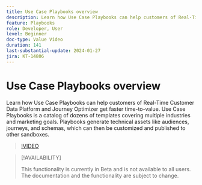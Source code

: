 ```yaml
---
title: Use Case Playbooks overview
description: Learn how Use Case Playbooks can help customers of Real-Time Customer Data Platform and Journey Optimizer get faster time-to-value.
feature: Playbooks
role: Developer, User
level: Beginner
doc-type: Value Video
duration: 141
last-substantial-update: 2024-01-27
jira: KT-14806
---
```


# Use Case Playbooks overview

Learn how Use Case Playbooks can help customers of Real-Time Customer Data Platform and Journey Optimizer get faster time-to-value. Use Case Playbooks is a catalog of dozens of templates covering multiple industries and marketing goals. Playbooks generate technical assets like audiences, journeys, and schemas, which can then be customized and published to other sandboxes.

>[!VIDEO](https://video.tv.adobe.com/v/3426896/?learn=on)

>[!AVAILABILITY]
>
>This functionality is currently in Beta and is not available to all users. The documentation and the functionality are subject to change.